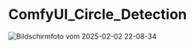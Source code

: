 # ComfyUI_Circle_Detection


![Bildschirmfoto vom 2025-02-02 22-08-34](https://github.com/user-attachments/assets/60386026-9e15-4508-b6d9-dade02bb44d7)
